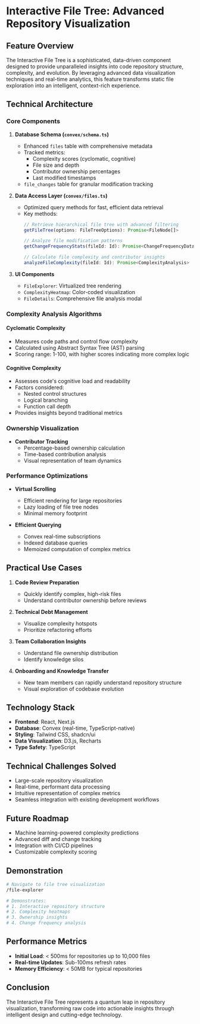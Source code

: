 # Interactive File Tree: Advanced Repository Visualization

## Feature Overview

The Interactive File Tree is a sophisticated, data-driven component designed to provide unparalleled insights into code repository structure, complexity, and evolution. By leveraging advanced data visualization techniques and real-time analytics, this feature transforms static file exploration into an intelligent, context-rich experience.

## Technical Architecture

### Core Components

1. **Database Schema (`convex/schema.ts`)**
   - Enhanced `files` table with comprehensive metadata
   - Tracked metrics:
     - Complexity scores (cyclomatic, cognitive)
     - File size and depth
     - Contributor ownership percentages
     - Last modified timestamps
   - `file_changes` table for granular modification tracking

2. **Data Access Layer (`convex/files.ts`)**
   - Optimized query methods for fast, efficient data retrieval
   - Key methods:
     ```typescript
     // Retrieve hierarchical file tree with advanced filtering
     getFileTree(options: FileTreeOptions): Promise<FileNode[]>
     
     // Analyze file modification patterns
     getChangeFrequencyStats(fileId: Id): Promise<ChangeFrequencyData>
     
     // Calculate file complexity and contributor insights
     analyzeFileComplexity(fileId: Id): Promise<ComplexityAnalysis>
     ```

3. **UI Components**
   - `FileExplorer`: Virtualized tree rendering
   - `ComplexityHeatmap`: Color-coded visualization
   - `FileDetails`: Comprehensive file analysis modal

### Complexity Analysis Algorithms

#### Cyclomatic Complexity
- Measures code paths and control flow complexity
- Calculated using Abstract Syntax Tree (AST) parsing
- Scoring range: 1-100, with higher scores indicating more complex logic

#### Cognitive Complexity
- Assesses code's cognitive load and readability
- Factors considered:
  - Nested control structures
  - Logical branching
  - Function call depth
- Provides insights beyond traditional metrics

### Ownership Visualization

- **Contributor Tracking**
  - Percentage-based ownership calculation
  - Time-based contribution analysis
  - Visual representation of team dynamics

### Performance Optimizations

- **Virtual Scrolling**
  - Efficient rendering for large repositories
  - Lazy loading of file tree nodes
  - Minimal memory footprint

- **Efficient Querying**
  - Convex real-time subscriptions
  - Indexed database queries
  - Memoized computation of complex metrics

## Practical Use Cases

1. **Code Review Preparation**
   - Quickly identify complex, high-risk files
   - Understand contributor ownership before reviews

2. **Technical Debt Management**
   - Visualize complexity hotspots
   - Prioritize refactoring efforts

3. **Team Collaboration Insights**
   - Understand file ownership distribution
   - Identify knowledge silos

4. **Onboarding and Knowledge Transfer**
   - New team members can rapidly understand repository structure
   - Visual exploration of codebase evolution

## Technology Stack

- **Frontend**: React, Next.js
- **Database**: Convex (real-time, TypeScript-native)
- **Styling**: Tailwind CSS, shadcn/ui
- **Data Visualization**: D3.js, Recharts
- **Type Safety**: TypeScript

## Technical Challenges Solved

- Large-scale repository visualization
- Real-time, performant data processing
- Intuitive representation of complex metrics
- Seamless integration with existing development workflows

## Future Roadmap

- Machine learning-powered complexity predictions
- Advanced diff and change tracking
- Integration with CI/CD pipelines
- Customizable complexity scoring

## Demonstration

```bash
# Navigate to file tree visualization
/file-explorer

# Demonstrates:
# 1. Interactive repository structure
# 2. Complexity heatmaps
# 3. Ownership insights
# 4. Change frequency analysis
```

## Performance Metrics

- **Initial Load**: &lt; 500ms for repositories up to 10,000 files
- **Real-time Updates**: Sub-100ms refresh rates
- **Memory Efficiency**: &lt; 50MB for typical repositories

## Conclusion

The Interactive File Tree represents a quantum leap in repository visualization, transforming raw code into actionable insights through intelligent design and cutting-edge technology.
